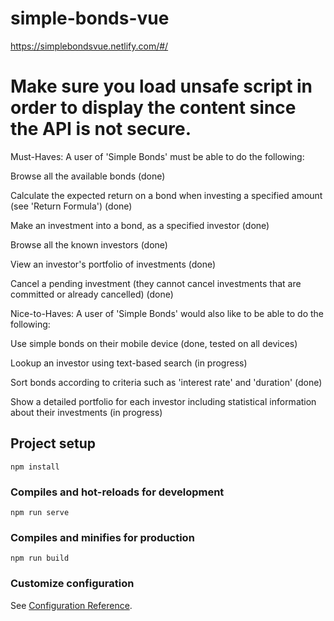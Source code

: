 # simple-bonds-vue


https://simplebondsvue.netlify.com/#/

<h1>Make sure you load unsafe script in order to display the content since the API is not secure.</h1>





Must-Haves: A user of 'Simple Bonds' must be able to do the following:

  Browse all the available bonds (done)

  Calculate the expected return on a bond when investing a specified amount (see 'Return Formula') (done)

  Make an investment into a bond, as a specified investor (done)

  Browse all the known investors (done)

  View an investor's portfolio of investments (done)

  Cancel a pending investment (they cannot cancel investments that are committed or already cancelled) (done)
  
  Nice-to-Haves: A user of 'Simple Bonds' would also like to be able to do the following:
  
  Use simple bonds on their mobile device (done, tested on all devices)

  Lookup an investor using text-based search (in progress)

  Sort bonds according to criteria such as 'interest rate' and 'duration' (done)

  Show a detailed portfolio for each investor including statistical information about their investments (in progress)

## Project setup
```
npm install
```

### Compiles and hot-reloads for development
```
npm run serve
```

### Compiles and minifies for production
```
npm run build
```

### Customize configuration
See [Configuration Reference](https://cli.vuejs.org/config/).
